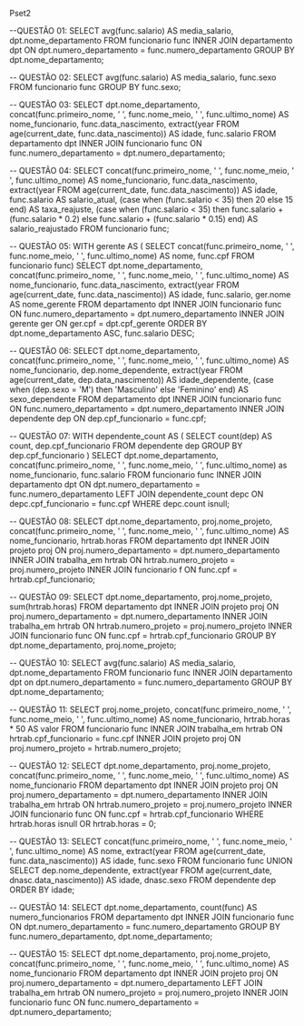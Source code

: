 Pset2

--QUESTÃO 01:
SELECT avg(func.salario) AS media_salario, dpt.nome_departamento
FROM funcionario func 
INNER JOIN departamento dpt 
ON dpt.numero_departamento = func.numero_departamento
GROUP BY dpt.nome_departamento;

-- QUESTÃO 02:
SELECT avg(func.salario) AS media_salario, func.sexo
FROM funcionario func
GROUP BY func.sexo;

-- QUESTÃO 03:
SELECT dpt.nome_departamento,
       concat(func.primeiro_nome, ' ', func.nome_meio, ' ', func.ultimo_nome) AS nome_funcionario,
       func.data_nascimento,
       extract(year FROM age(current_date, func.data_nascimento)) AS idade,
       func.salario
FROM departamento dpt
INNER JOIN funcionario func
ON func.numero_departamento = dpt.numero_departamento;

-- QUESTÃO 04:
SELECT concat(func.primeiro_nome, ' ', func.nome_meio, ' ', func.ultimo_nome) AS nome_funcionario,
       func.data_nascimento,
       extract(year FROM age(current_date, func.data_nascimento)) AS idade,
       func.salario AS salario_atual,
       (case when (func.salario < 35) then 20
        else 15
        end) AS taxa_reajuste,
       (case when (func.salario < 35) then func.salario + (func.salario * 0.2)
        else func.salario + (func.salario * 0.15)
        end) AS salario_reajustado 
FROM funcionario func; 

-- QUESTÃO 05:
WITH gerente AS (
     SELECT concat(func.primeiro_nome, ' ', func.nome_meio, ' ', func.ultimo_nome) AS nome,
            func.cpf
     FROM funcionario func)
SELECT dpt.nome_departamento,
       concat(func.primeiro_nome, ' ', func.nome_meio, ' ', func.ultimo_nome) AS nome_funcionario,
       func.data_nascimento,
       extract(year FROM age(current_date, func.data_nascimento)) AS idade,
       func.salario,
       ger.nome AS nome_gerente
FROM departamento dpt
INNER JOIN funcionario func 
ON func.numero_departamento = dpt.numero_departamento
INNER JOIN gerente ger ON ger.cpf = dpt.cpf_gerente
ORDER BY dpt.nome_departamento ASC, func.salario DESC;

-- QUESTÃO 06:
SELECT dpt.nome_departamento,
       concat(func.primeiro_nome, ' ', func.nome_meio, ' ', func.ultimo_nome) AS nome_funcionario,
       dep.nome_dependente,
       extract(year FROM age(current_date, dep.data_nascimento)) AS idade_dependente,
       (case
        when (dep.sexo = 'M') then 'Masculino'
        else 'Feminino'
        end) AS sexo_dependente
FROM departamento dpt
INNER JOIN funcionario func
ON func.numero_departamento = dpt.numero_departamento
INNER JOIN dependente dep ON dep.cpf_funcionario = func.cpf;

-- QUESTÃO 07:
WITH dependente_count AS (
    SELECT count(dep) AS count,
           dep.cpf_funcionario
    FROM dependente dep
    GROUP BY dep.cpf_funcionario
)
SELECT dpt.nome_departamento,
       concat(func.primeiro_nome, ' ', func.nome_meio, ' ', func.ultimo_nome) as nome_funcionario,
       func.salario
FROM funcionario func
INNER JOIN departamento dpt ON dpt.numero_departamento = func.numero_departamento
LEFT JOIN dependente_count depc ON depc.cpf_funcionario = func.cpf
WHERE depc.count isnull;

-- QUESTÃO 08:
SELECT dpt.nome_departamento,
       proj.nome_projeto,
       concat(func.primeiro_nome, ' ', func.nome_meio, ' ', func.ultimo_nome) AS nome_funcionario,
       hrtrab.horas
FROM departamento dpt
INNER JOIN projeto proj
ON proj.numero_departamento = dpt.numero_departamento
INNER JOIN trabalha_em hrtrab 
ON hrtrab.numero_projeto = proj.numero_projeto
INNER JOIN funcionario f
ON func.cpf = hrtrab.cpf_funcionario;

-- QUESTÃO 09:
SELECT dpt.nome_departamento,
       proj.nome_projeto,
       sum(hrtrab.horas)
FROM departamento dpt
INNER JOIN projeto proj
ON proj.numero_departamento = dpt.numero_departamento
INNER JOIN trabalha_em hrtrab 
ON hrtrab.numero_projeto = proj.numero_projeto
INNER JOIN funcionario func
ON func.cpf = hrtrab.cpf_funcionario
GROUP BY dpt.nome_departamento, proj.nome_projeto;


-- QUESTÃO 10:
SELECT avg(func.salario) AS media_salario, dpt.nome_departamento
FROM funcionario func
INNER JOIN departamento dpt
on dpt.numero_departamento = func.numero_departamento
GROUP BY dpt.nome_departamento;


-- QUESTÃO 11:
SELECT proj.nome_projeto,
       concat(func.primeiro_nome, ' ', func.nome_meio, ' ', func.ultimo_nome) AS nome_funcionario,
       hrtrab.horas * 50 AS valor
FROM funcionario func
INNER JOIN trabalha_em hrtrab
ON hrtrab.cpf_funcionario = func.cpf
INNER JOIN projeto proj
ON proj.numero_projeto  = hrtrab.numero_projeto;

-- QUESTÃO 12:
SELECT dpt.nome_departamento,
       proj.nome_projeto,
       concat(func.primeiro_nome, ' ', func.nome_meio, ' ', func.ultimo_nome) AS nome_funcionario
FROM departamento dpt
INNER JOIN projeto proj
ON proj.numero_departamento = dpt.numero_departamento
INNER JOIN trabalha_em hrtrab ON
hrtrab.numero_projeto = proj.numero_projeto
INNER JOIN funcionario func
ON func.cpf = hrtrab.cpf_funcionario
WHERE hrtrab.horas isnull OR hrtrab.horas = 0;

-- QUESTÃO 13:
SELECT concat(func.primeiro_nome, ' ', func.nome_meio, ' ', func.ultimo_nome) AS nome,
       extract(year FROM age(current_date, func.data_nascimento)) AS idade,
       func.sexo
FROM funcionario func 
UNION
SELECT dep.nome_dependente,
	   extract(year FROM age(current_date, dnasc.data_nascimento)) AS idade,
	   dnasc.sexo
FROM dependente dep
ORDER BY idade;

-- QUESTÃO 14:
SELECT dpt.nome_departamento, count(func) AS numero_funcionarios
FROM departamento dpt 
INNER JOIN funcionario func
ON dpt.numero_departamento = func.numero_departamento
GROUP BY func.numero_departamento, dpt.nome_departamento;

-- QUESTÃO 15:
SELECT dpt.nome_departamento,
       proj.nome_projeto,
       concat(func.primeiro_nome, ' ', func.nome_meio, ' ', func.ultimo_nome) AS nome_funcionario
FROM departamento dpt
INNER JOIN projeto proj
ON proj.numero_departamento = dpt.numero_departamento
LEFT JOIN trabalha_em hrtrab 
ON numero_projeto = proj.numero_projeto
INNER JOIN funcionario func
ON func.numero_departamento = dpt.numero_departamento;
